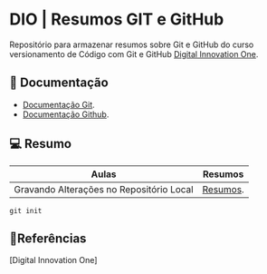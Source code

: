 # DIO | Resumos GIT e GitHub

Repositório para armazenar resumos sobre Git e GitHub do curso versionamento de Código com Git e GitHub [Digital Innovation One](https://www.dio.me/).

## 📕 Documentação
- [Documentação Git](https://git-scm.com/doc).
- [Documentação Github](https://docs.github.com/pt).

## 💻 Resumo 

| Aulas | Resumos|
|-------|--------|
|Gravando Alterações no Repositório Local | [Resumos](https://web.dio.me/track/9bada25e-4784-4932-ba20-fbb4c1b71855).

```
git init
```

## 🔎Referências
[Digital Innovation One]


